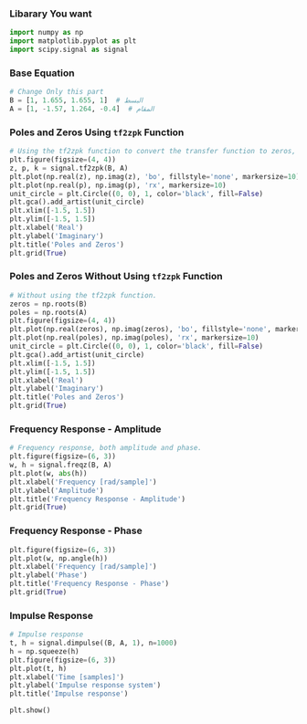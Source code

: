 
### Libarary You want
```python
import numpy as np
import matplotlib.pyplot as plt
import scipy.signal as signal
```
### Base Equation
```python
# Change Only this part
B = [1, 1.655, 1.655, 1]  # البسط
A = [1, -1.57, 1.264, -0.4]  # المقام
```

### Poles and Zeros Using `tf2zpk` Function
```python
# Using the tf2zpk function to convert the transfer function to zeros, poles, and gain.
plt.figure(figsize=(4, 4))
z, p, k = signal.tf2zpk(B, A)
plt.plot(np.real(z), np.imag(z), 'bo', fillstyle='none', markersize=10)
plt.plot(np.real(p), np.imag(p), 'rx', markersize=10)
unit_circle = plt.Circle((0, 0), 1, color='black', fill=False)
plt.gca().add_artist(unit_circle)
plt.xlim([-1.5, 1.5])
plt.ylim([-1.5, 1.5])
plt.xlabel('Real')
plt.ylabel('Imaginary')
plt.title('Poles and Zeros')
plt.grid(True)
```

### Poles and Zeros Without Using `tf2zpk` Function
```python
# Without using the tf2zpk function.
zeros = np.roots(B)
poles = np.roots(A)
plt.figure(figsize=(4, 4))
plt.plot(np.real(zeros), np.imag(zeros), 'bo', fillstyle='none', markersize=10)
plt.plot(np.real(poles), np.imag(poles), 'rx', markersize=10)
unit_circle = plt.Circle((0, 0), 1, color='black', fill=False)
plt.gca().add_artist(unit_circle)
plt.xlim([-1.5, 1.5])
plt.ylim([-1.5, 1.5])
plt.xlabel('Real')
plt.ylabel('Imaginary')
plt.title('Poles and Zeros')
plt.grid(True)
```

### Frequency Response - Amplitude
```python
# Frequency response, both amplitude and phase.
plt.figure(figsize=(6, 3))
w, h = signal.freqz(B, A)
plt.plot(w, abs(h))
plt.xlabel('Frequency [rad/sample]')
plt.ylabel('Amplitude')
plt.title('Frequency Response - Amplitude')
plt.grid(True)
```

### Frequency Response - Phase
```python
plt.figure(figsize=(6, 3))
plt.plot(w, np.angle(h))
plt.xlabel('Frequency [rad/sample]')
plt.ylabel('Phase')
plt.title('Frequency Response - Phase')
plt.grid(True)
```

### Impulse Response
```python
# Impulse response
t, h = signal.dimpulse((B, A, 1), n=1000)
h = np.squeeze(h)
plt.figure(figsize=(6, 3))
plt.plot(t, h)
plt.xlabel('Time [samples]')
plt.ylabel('Impulse response system')
plt.title('Impulse response')

plt.show()
```
